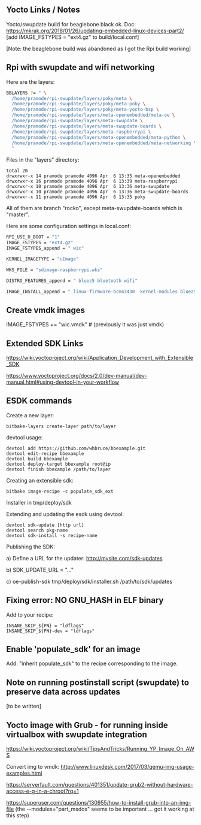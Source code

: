 ## Yocto Links / Notes


Yocto/swupdate build for beaglebone black ok.
Doc: https://mkrak.org/2018/01/26/updating-embedded-linux-devices-part2/
[add IMAGE_FSTYPES = "ext4.gz" to build/local.conf]

[Note: the beaglebone build was abandoned as I got the Rpi build working]

## Rpi with swupdate and wifi networking

Here are the layers:

```bash
BBLAYERS ?= " \
  /home/pramode/rpi-swupdate/layers/poky/meta \
  /home/pramode/rpi-swupdate/layers/poky/meta-poky \
  /home/pramode/rpi-swupdate/layers/poky/meta-yocto-bsp \
  /home/pramode/rpi-swupdate/layers/meta-openembedded/meta-oe \
  /home/pramode/rpi-swupdate/layers/meta-swupdate \
  /home/pramode/rpi-swupdate/layers/meta-swupdate-boards \
  /home/pramode/rpi-swupdate/layers/meta-raspberrypi \
  /home/pramode/rpi-swupdate/layers/meta-openembedded/meta-python \
  /home/pramode/rpi-swupdate/layers/meta-openembedded/meta-networking \
  "
```

Files in the "layers" directory:

```
total 20
drwxrwxr-x 14 pramode pramode 4096 Apr  6 13:35 meta-openembedded
drwxrwxr-x 16 pramode pramode 4096 Apr  6 13:39 meta-raspberrypi
drwxrwxr-x 10 pramode pramode 4096 Apr  6 13:36 meta-swupdate
drwxrwxr-x 10 pramode pramode 4096 Apr  6 13:36 meta-swupdate-boards
drwxrwxr-x 11 pramode pramode 4096 Apr  6 13:35 poky
```

All of them are branch "rocko", except meta-swupdate-boards which is "master".


Here are some configuration settings in local.conf:

```bash
RPI_USE_U_BOOT = "1"
IMAGE_FSTYPES = "ext4.gz"
IMAGE_FSTYPES_append = " wic"

KERNEL_IMAGETYPE = "uImage"

WKS_FILE = "sdimage-raspberrypi.wks"

DISTRO_FEATURES_append = " bluez5 bluetooth wifi"

IMAGE_INSTALL_append = " linux-firmware-bcm43430  kernel-modules bluez5 i2c-tools python-smbus bridge-utils hostapd dhcp-server iptables wpa-supplicant crda iw wireless-tools dhcp-client"
```
## Create vmdk images

IMAGE_FSTYPES += "wic.vmdk"    # (previously it was just vmdk)

## Extended SDK Links

https://wiki.yoctoproject.org/wiki/Application_Development_with_Extensible_SDK

https://www.yoctoproject.org/docs/2.0/dev-manual/dev-manual.html#using-devtool-in-your-workflow

## ESDK commands

Create a new layer:

```
bitbake-layers create-layer path/to/layer
```

devtool usage:

```
devtool add https://github.com/whbruce/bbexample.git
devtool edit-recipe bbexample
devtool build bbexample
devtool deploy-target bbexample root@ip
devtool finish bbexample /path/to/layer
```

Creating an extensible sdk:

```
bitbake image-recipe -c populate_sdk_ext
```
Installer in tmp/deploy/sdk


Extending and updating the esdk using devtool:

```
devtool sdk-update [http url]
devtool search pkg-name
devtool sdk-install -s recipe-name
```
Publishing the SDK:

a) Define a URL for the updater: http://mysite.com/sdk-updates

b) SDK_UPDATE_URL = "..."

c) oe-publish-sdk tmp/deploy/sdk/installer.sh /path/to/sdk/updates


## Fixing error: NO GNU_HASH in ELF binary

Add to your recipe:

```
INSANE_SKIP_${PN} = "ldflags"
INSANE_SKIP_${PN}-dev = "ldflags"
```

## Enable 'populate_sdk' for an image

Add: "inherit populate_sdk" to the recipe corresponding to the image.

## Note on running postinstall script (swupdate) to preserve data across updates

[to be written]

## Yocto image with Grub - for running inside virtualbox with swupdate integration

https://wiki.yoctoproject.org/wiki/TipsAndTricks/Running_YP_Image_On_AWS

Convert img to vmdk: http://www.linuxdesk.com/2017/03/qemu-img-usage-examples.html

https://serverfault.com/questions/401351/update-grub2-without-hardware-access-e-g-in-a-chroot?rq=1

https://superuser.com/questions/130955/how-to-install-grub-into-an-img-file (the --modules="part_msdos" seems to be
important ... got it working at this step)
